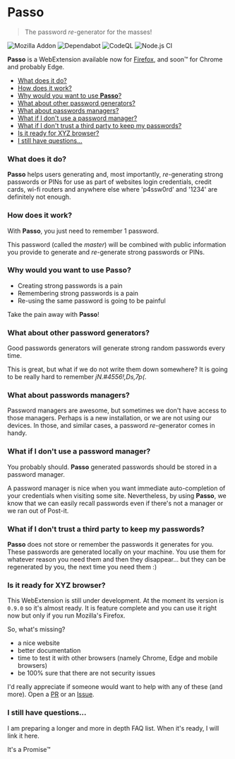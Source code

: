 # Passo <!-- omit in toc -->

> The password _re_-generator for the masses!

![Mozilla Addon](https://badgen.net/amo/v/passo)
![Dependabot](https://badgen.net/github/dependabot/msanguineti/passo)
![CodeQL](https://github.com/msanguineti/passo/workflows/CodeQL/badge.svg)
![Node.js CI](https://github.com/msanguineti/passo/workflows/Node.js%20CI/badge.svg)

**Passo** is a WebExtension available now for [Firefox](https://addons.mozilla.org/en-US/firefox/addon/passo/), and soon&trade; for Chrome and probably Edge.

- [What does it do?](#what-does-it-do)
- [How does it work?](#how-does-it-work)
- [Why would you want to use **Passo**?](#why-would-you-want-to-use-passo)
- [What about other password generators?](#what-about-other-password-generators)
- [What about passwords managers?](#what-about-passwords-managers)
- [What if I don't use a password manager?](#what-if-i-dont-use-a-password-manager)
- [What if I don't trust a third party to keep my passwords?](#what-if-i-dont-trust-a-third-party-to-keep-my-passwords)
- [Is it ready for XYZ browser?](#is-it-ready-for-xyz-browser)
- [I still have questions...](#i-still-have-questions)

### What does it do?

**Passo** helps users generating and, most importantly, _re_-generating strong passwords or PINs for use as part of websites login credentials, credit cards, wi-fi routers and anywhere else where 'p4ssw0rd' and '1234' are definitely not enough.

### How does it work?

With **Passo**, you just need to remember 1 password.

This password (called the _master_) will be combined with public information you provide to generate and _re_-generate strong passwords or PINs.

### Why would you want to use **Passo**?

- Creating strong passwords is a pain
- Remembering strong passwords is a pain
- Re-using the same password is going to be painful

Take the pain away with **Passo**!

### What about other password generators?

Good passwords generators will generate strong random passwords every time.

This is great, but what if we do not write them down somewhere? It is going to be really hard to remember _jN.#4556!,Ds,7p(_.

### What about passwords managers?

Password managers are awesome, but sometimes we don't have access to those managers. Perhaps is a new installation, or we are not using our devices. In those, and similar cases, a password _re_-generator comes in handy.

### What if I don't use a password manager?

You probably should. **Passo** generated passwords should be stored in a password manager.

A password manager is nice when you want immediate auto-completion of your credentials when visiting some site. Nevertheless, by using **Passo**, we know that we can easily recall passwords even if there's not a manager or we ran out of Post-it.

### What if I don't trust a third party to keep my passwords?

**Passo** does not store or remember the passwords it generates for you. These passwords are generated locally on your machine. You use them for whatever reason you need them and then they disappear... but they can be regenerated by you, the next time you need them :)

### Is it ready for XYZ browser?

This WebExtension is still under development. At the moment its version is `0.9.0` so it's almost ready. It is feature complete and you can use it right now but only if you run Mozilla's Firefox.

So, what's missing?

- a nice website
- better documentation
- time to test it with other browsers (namely Chrome, Edge and mobile browsers)
- be 100% sure that there are not security issues

I'd really appreciate if someone would want to help with any of these (and more). Open a [PR](https://github.com/msanguineti/passo/pulls) or an [Issue](https://github.com/msanguineti/passo/issues).

### I still have questions...

I am preparing a longer and more in depth FAQ list. When it's ready, I will link it here.

It's a Promise&trade;
